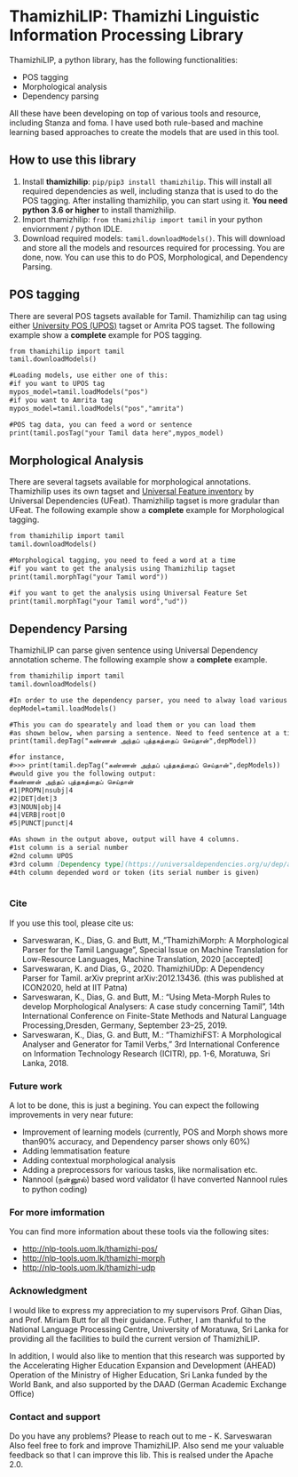 # ThamizhiLIP: Thamizhi Linguistic Information Processing Library
ThamizhiLIP, a python library, has the following functionalities:
- POS tagging
- Morphological analysis
- Dependency parsing

All these have been developing on top of various tools and resource, including Stanza and foma. I have used both rule-based and machine learning based approaches to create the models that are used in this tool. 

## How to use this library
1. Install **thamizhilip**: `pip/pip3 install thamizhilip`. This will install all required dependencies as well, including stanza that is used to do the POS tagging. After installing thamizhilip, you can start using it. **You need python 3.6 or higher** to install thamizhilip.
2. Import thamizhilip: `from thamizhilip import tamil` in your python enviornment / python IDLE.
3. Download required models: `tamil.downloadModels()`. This will download and store all the models and resources required for processing.
You are done, now. You can use this to do POS, Morphological, and Dependency Parsing.


## POS tagging
There are several POS tagsets available for Tamil. Thamizhilip can tag using either [University POS (UPOS)](https://universaldependencies.org/u/pos/) tagset or Amrita POS tagset.
The following example show a **complete** example for POS tagging.

```markdown
from thamizhilip import tamil
tamil.downloadModels()

#Loading models, use either one of this:
#if you want to UPOS tag
mypos_model=tamil.loadModels("pos")
#if you want to Amrita tag
mypos_model=tamil.loadModels("pos","amrita")

#POS tag data, you can feed a word or sentence
print(tamil.posTag("your Tamil data here",mypos_model)

```

## Morphological Analysis
There are several tagsets available for morphological annotations. Thamizhilip uses its own tagset and [Universal Feature inventory](https://universaldependencies.org/u/feat/index.html) by Universal Dependencies (UFeat). Thamizhilip tagset is more gradular than UFeat.
The following example show a **complete** example for Morphological tagging.

```markdown
from thamizhilip import tamil
tamil.downloadModels()

#Morphological tagging, you need to feed a word at a time
#if you want to get the analysis using Thamizhilip tagset
print(tamil.morphTag("your Tamil word"))

#if you want to get the analysis using Universal Feature Set
print(tamil.morphTag("your Tamil word","ud"))

```

## Dependency Parsing
ThamizhiLIP can parse given sentence using Universal Dependency annotation scheme. 
The following example show a **complete** example.

```markdown
from thamizhilip import tamil
tamil.downloadModels()

#In order to use the dependency parser, you need to alway load various models. 
depModel=tamil.loadModels()

#This you can do spearately and load them or you can load them 
#as shown below, when parsing a sentence. Need to feed sentence at a time. 
print(tamil.depTag("கண்ணன் அந்தப் புத்தகத்தைப் செய்தான்",depModel))

#for instance,
#>>> print(tamil.depTag("கண்ணன் அந்தப் புத்தகத்தைப் செய்தான்",depModels))
#would give you the following output:
#கண்ணன் அந்தப் புத்தகத்தைப் செய்தான்
#1|PROPN|nsubj|4
#2|DET|det|3
#3|NOUN|obj|4
#4|VERB|root|0
#5|PUNCT|punct|4

#As shown in the output above, output will have 4 columns. 
#1st column is a serial number
#2nd column UPOS
#3rd column [Dependency type](https://universaldependencies.org/u/dep/all.html)
#4th column depended word or token (its serial number is given)
 
```

### Cite
If you use this tool, please cite us:
- Sarveswaran, K., Dias, G. and Butt, M.,”ThamizhiMorph: A Morphological Parser for the Tamil Language”, Special Issue on Machine Translation for Low-Resource Languages, Machine Translation, 2020 [accepted] 
- Sarveswaran, K. and Dias, G., 2020. ThamizhiUDp: A Dependency Parser for Tamil. arXiv preprint arXiv:2012.13436. (this was published at ICON2020, held at IIT Patna)
- Sarveswaran, K., Dias, G. and Butt, M.: “Using Meta-Morph Rules to develop Morphological Analysers: A case study concerning Tamil”, 14th International Conference on Finite-State Methods and Natural Language Processing,Dresden, Germany, September 23–25, 2019.
- Sarveswaran, K., Dias, G. and Butt, M.: “ThamizhiFST: A Morphological Analyser and Generator for Tamil Verbs,” 3rd International Conference on Information Technology Research (ICITR), pp. 1-6, Moratuwa, Sri Lanka, 2018.

### Future work
A lot to be done, this is just a begining. 
You can expect the following improvements in very near future:
- Improvement of learning models (currently, POS and Morph shows more than90% accuracy, and Dependency parser shows only 60%)
- Adding lemmatisation feature
- Adding contextual morphological analysis 
- Adding a preprocessors for various tasks, like normalisation etc.
- Nannool (நன்னூல்) based word validator (I have converted Nannool rules to python coding)

### For more imformation
You can find more information about these tools via the following sites:
- http://nlp-tools.uom.lk/thamizhi-pos/
- http://nlp-tools.uom.lk/thamizhi-morph
- http://nlp-tools.uom.lk/thamizhi-udp

### Acknowledgment
I would like to express my appreciation to my supervisors Prof. Gihan Dias, and Prof. Miriam Butt for all their guidance. Futher, I am thankful to the National Language Processing Centre, University of Moratuwa, Sri Lanka for providing all the facilities to build the current version of ThamizhiLIP. 

In addition, I would also like to mention that this research was supported by the Accelerating Higher Education Expansion and Development (AHEAD) Operation of the Ministry of Higher Education, Sri Lanka funded by the World Bank, and also supported by the DAAD (German Academic Exchange Office)

### Contact and support
Do you have any problems? Please to reach out to me - K. Sarveswaran
Also feel free to fork and improve ThamizhiLIP. Also send me your valuable feedback so that I can improve this lib. 
This is realsed under the Apache 2.0.

